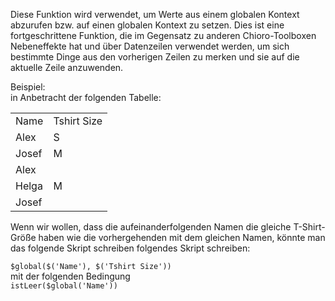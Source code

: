 Diese Funktion wird verwendet, um Werte aus einem globalen Kontext abzurufen bzw. auf einen globalen Kontext zu setzen.
Dies ist eine fortgeschrittene Funktion, die im Gegensatz zu anderen Chioro-Toolboxen Nebeneffekte hat und über
Datenzeilen verwendet werden, um sich bestimmte Dinge aus den vorherigen Zeilen zu merken und 
sie auf die aktuelle Zeile anzuwenden.


Beispiel: <br>
in Anbetracht der folgenden Tabelle:
<table>
<tr><td>Name</td><td>Tshirt Size</td></tr>
<tr><td>Alex</td><td>S</td></tr>
<tr><td>Josef</td><td>M</td></tr>
<tr><td>Alex</td><td></td></tr>
<tr><td>Helga</td><td>M</td></tr>
<tr><td>Josef</td><td></td></tr>
</table>


Wenn wir wollen, dass die aufeinanderfolgenden Namen die gleiche T-Shirt-Größe haben wie die vorhergehenden mit dem 
gleichen Namen, könnte man das folgende Skript schreiben
folgendes Skript schreiben:

`$global($('Name'), $('Tshirt Size'))` <br>
mit der folgenden Bedingung <br>
`istLeer($global('Name'))`

